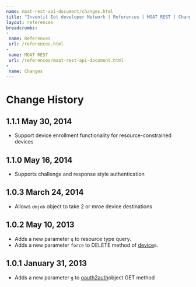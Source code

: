 ```yaml
---
name: moat-rest-api-document/changes.html
title: "Inventit Iot developer Network | References | MOAT REST | Changes"
layout: references
breadcrumbs:
-
 name: References
 url: /references.html
-
 name: MOAT REST
 url: /references/moat-rest-api-document.html
-
 name: Changes
---
```

# Change History

## 1.1.1 May 30, 2014

 * Support device enrollment functionality for resource-constrained devices

## 1.1.0 May 16, 2014

 * Supports challenge and response style authentication

## 1.0.3 March 24, 2014

 * Allows `dmjob` object to take 2 or mroe device destinations

## 1.0.2 May 10, 2013

 * Adds a new parameter <code>q</code> to resource type query.
 * Adds a new parameter <code>force</code> to DELETE method of <a href="/references/moat-rest-api-document.html#device">device</a>s.

## 1.0.1 January 31, 2013

 * Adds a new parameter <code>g</code> to <a href="/references/moat-rest-api-document.html#oauth2auth">oauth2auth</a>object GET method
